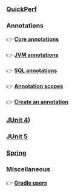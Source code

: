 ### **[QuickPerf](https://github.com/quick-perf/doc/wiki/QuickPerf)**

### **Annotations**
:point_right: **[Core annotations](https://github.com/quick-perf/doc/wiki/core-annotations)** <br><br>
:point_right: **[JVM annotations](https://github.com/quick-perf/doc/wiki/JVM-annotations)**<br><br>
:point_right: **[SQL annotations](https://github.com/quick-perf/doc/wiki/SQL-annotations)**<br><br>
:point_right: **[Annotation scopes]()**<br><br>
:point_right: **[Create an annotation]()**

### **[JUnit 4](https://github.com/quick-perf/doc/wiki/JUnit-4))**

### **[JUnit 5](https://github.com/quick-perf/doc/wiki/JUnit-5)**

### **[Spring](https://github.com/quick-perf/doc/wiki/Spring)**

### **Miscellaneous**
:point_right: **[Gradle users](https://github.com/quick-perf/doc/wiki/Gradle-users)**





